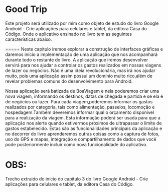 # Good Trip
Este projeto será utilizado por mim como objeto de estudo do livro Google Android - Crie aplicações para celulares e tablet, da editora Casa do Código. Onde o aplicativo ensinado no livro tem as seguintes características abaixo.

=====
Neste capítulo iremos explorar a construção de interfaces gráficas e daremos início a implementação de uma aplicação que nos acompanhará durante todo o restante do livro. A aplicação que iremos desenvolver servirá para nos ajudar a controlar os gastos realizados em nossas viagens de lazer ou negócios. Não é uma ideia revolucionária, mas irá nos ajudar muito, pois uma aplicação assim possui um domínio muito rico,além de revelar problemas comuns do desenvolvimento para Android. 

Nossa aplicação será batizada de BoaViagem e nela poderemos criar uma nova viagem, informando os destinos, datas de chegada e partida e se ela é de negócios ou lazer. Para cada viagem,poderemos informar os gastos realizados por categoria, tais como alimentação, passeios, locomoção e hospedagem.Também deveremos informar qual o orçamento disponível para a realização da viagem. Esta informação poderá ser usada para que a aplicação nos alerte quando estivermos próximos de ultrapassar o limite de gastos estabelecido. Estas são as funcionalidades principais da aplicação e no decorrer do livro aprenderemos outras coisas como a captura de fotos, uso do GPS e mapas, integração e compartilhamento de dados que você pode posteriormente incluir como nova funcionalidade do aplicativo. 

# OBS:

Trecho extraido do início do capítulo 3 do livro Google Android - Crie aplicações para celulares e tablet, da editora Casa do Código.